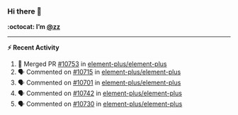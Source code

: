 ### Hi there 👋

**:octocat: I’m [@zz](https://github.com/holazz)**

---

**:zap: Recent Activity**

<!--START_SECTION:activity-->
1. 🎉 Merged PR [#10753](https://github.com/element-plus/element-plus/pull/10753) in [element-plus/element-plus](https://github.com/element-plus/element-plus)
2. 🗣 Commented on [#10715](https://github.com/element-plus/element-plus/issues/10715) in [element-plus/element-plus](https://github.com/element-plus/element-plus)
3. 🗣 Commented on [#10701](https://github.com/element-plus/element-plus/issues/10701) in [element-plus/element-plus](https://github.com/element-plus/element-plus)
4. 🗣 Commented on [#10742](https://github.com/element-plus/element-plus/issues/10742) in [element-plus/element-plus](https://github.com/element-plus/element-plus)
5. 🗣 Commented on [#10730](https://github.com/element-plus/element-plus/issues/10730) in [element-plus/element-plus](https://github.com/element-plus/element-plus)
<!--END_SECTION:activity-->
